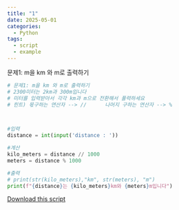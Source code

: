 ```yaml
---
title: "1"
date: 2025-05-01
categories:
  - Python
tags:
  - script
  - example
---
```


문제1: m을 km 와 m로 출력하기

```python
# 문제1: m을 km 와 m로 출력하기 
# 2300미터는 2km과 300m입니다 
# 미터를 입력받아서 각각 km과 m으로 전환해서 풀력하세요 
# 힌트) 몫구하는 연산자 --> //      나머지 구하는 연산자 --> %



#입력
distance = int(input('distance : '))

#계산
kilo_meters = distance // 1000
meters = distance % 1000

#출력 
# print(str(kilo_meters),"km", str(meters), "m")
print(f"{distance}는 {kilo_meters}km와 {meters}m입니다")
```

[Download this script](/assets/files/ßäåßà«ßå½ßäîßàª1.py)
